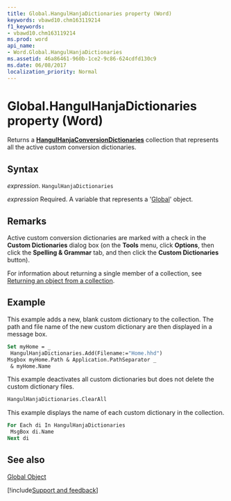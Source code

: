 ```yaml
---
title: Global.HangulHanjaDictionaries property (Word)
keywords: vbawd10.chm163119214
f1_keywords:
- vbawd10.chm163119214
ms.prod: word
api_name:
- Word.Global.HangulHanjaDictionaries
ms.assetid: 46a86461-960b-1ce2-9c86-624cdfd130c9
ms.date: 06/08/2017
localization_priority: Normal
---
```



# Global.HangulHanjaDictionaries property (Word)

Returns a  **[HangulHanjaConversionDictionaries](Word.hangulhanjaconversiondictionaries.md)** collection that represents all the active custom conversion dictionaries.


## Syntax

_expression_. `HangulHanjaDictionaries`

_expression_ Required. A variable that represents a '[Global](Word.Global.md)' object.


## Remarks

Active custom conversion dictionaries are marked with a check in the  **Custom Dictionaries** dialog box (on the **Tools** menu, click **Options**, then click the  **Spelling & Grammar** tab, and then click the **Custom Dictionaries** button).

For information about returning a single member of a collection, see [Returning an object from a collection](../word/Concepts/Miscellaneous/returning-an-object-from-a-collection-word.md).


## Example

This example adds a new, blank custom dictionary to the collection. The path and file name of the new custom dictionary are then displayed in a message box.


```vb
Set myHome = _ 
 HangulHanjaDictionaries.Add(Filename:="Home.hhd") 
Msgbox myHome.Path & Application.PathSeparator _ 
 & myHome.Name
```

This example deactivates all custom dictionaries but does not delete the custom dictionary files.




```vb
HangulHanjaDictionaries.ClearAll
```

This example displays the name of each custom dictionary in the collection.




```vb
For Each di In HangulHanjaDictionaries 
 MsgBox di.Name 
Next di
```


## See also


[Global Object](Word.Global.md)

[!include[Support and feedback](~/includes/feedback-boilerplate.md)]